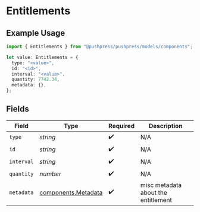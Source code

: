 # Entitlements

## Example Usage

```typescript
import { Entitlements } from "@pushpress/pushpress/models/components";

let value: Entitlements = {
  type: "<value>",
  id: "<id>",
  interval: "<value>",
  quantity: 7742.34,
  metadata: {},
};
```

## Fields

| Field                                                      | Type                                                       | Required                                                   | Description                                                |
| ---------------------------------------------------------- | ---------------------------------------------------------- | ---------------------------------------------------------- | ---------------------------------------------------------- |
| `type`                                                     | *string*                                                   | :heavy_check_mark:                                         | N/A                                                        |
| `id`                                                       | *string*                                                   | :heavy_check_mark:                                         | N/A                                                        |
| `interval`                                                 | *string*                                                   | :heavy_check_mark:                                         | N/A                                                        |
| `quantity`                                                 | *number*                                                   | :heavy_check_mark:                                         | N/A                                                        |
| `metadata`                                                 | [components.Metadata](../../models/components/metadata.md) | :heavy_check_mark:                                         | misc metadata about the entitlement                        |